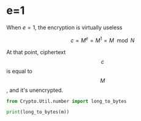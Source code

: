 # e=1

When $e=1$, the encryption is virtually useless



$$
c = M^e = M^1 = M \mod N
$$

At that point, ciphertext $$c$$ is equal to $$M$$, and it's unencrypted.

```python
from Crypto.Util.number import long_to_bytes

print(long_to_bytes(m))
```
